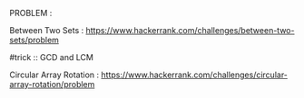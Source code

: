 PROBLEM :

Between Two Sets : https://www.hackerrank.com/challenges/between-two-sets/problem

#trick :: GCD and LCM

Circular Array Rotation : https://www.hackerrank.com/challenges/circular-array-rotation/problem



